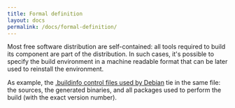```yaml
---
title: Formal definition
layout: docs
permalink: /docs/formal-definition/
---
```


Most free software distribution are self-contained: all tools required
to build its component are part of the distribution. In such cases, it's
possible to specify the build environment in a machine readable format
that can be later used to reinstall the environment.

As example, the [.buildinfo control files used by
Debian](https://wiki.debian.org/ReproducibleBuilds/BuildinfoSpecification)
tie in the same file: the sources, the generated binaries, and all
packages used to perform the build (with the exact version number).
